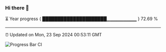 ### Hi there 👋

⏳ Year progress { █████████████████████▁▁▁▁▁▁▁▁▁ } 72.69 %

---

⏰ Updated on Mon, 23 Sep 2024 00:53:11 GMT

![Progress Bar CI](https://github.com/code-lakshay/GitHub-Actions-Demo/workflows/Progress%20Bar%20CI/badge.svg)
